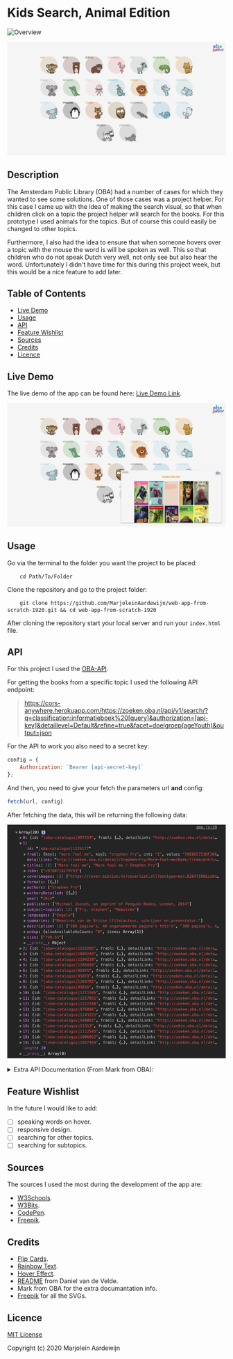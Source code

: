 # Kids Search, Animal Edition

![Overview](https://github.com/MarjoleinAardewijn/project-1-1920/blob/master/images/overview-v3.png "Overview")

![Details](https://github.com/MarjoleinAardewijn/project-1-1920/blob/master/images/details-v3.png "Details")

## Description

The Amsterdam Public Library (OBA) had a number of cases for which they wanted to see some solutions.
One of those cases was a project helper. For this case I came up with the idea of making the search visual, 
so that when children click on a topic the project helper will search for the books. For this prototype I 
used animals for the topics. But of course this could easily be changed to other topics.

Furthermore, I also had the idea to ensure that when someone hovers over a topic with the
mouse the word is will be spoken as well. This so that children who do not speak Dutch very well,
not only see but also hear the word. Unfortunately I didn't have time for this during this project week, 
but this would be a nice feature to add later.

## Table of Contents

* [Live Demo](#Live-demo)
* [Usage](#Usage)
* [API](#Api)
* [Feature Wishlist](#Feature-Wishlist)
* [Sources](#Sources)
* [Credits](#Credits)
* [Licence](#Licence)

## Live Demo

The live demo of the app can be found here:
[Live Demo Link](https://marjoleinaardewijn.github.io/project-1-1920/).

![Live Demo](https://github.com/MarjoleinAardewijn/project-1-1920/blob/master/images/project.png "Live Demo")


## Usage

Go via the terminal to the folder you want the project to be placed:

```
    cd Path/To/Folder
```

Clone the repository and go to the project folder:

```
    git clone https://github.com/MarjoleinAardewijn/web-app-from-scratch-1920.git && cd web-app-from-scratch-1920
```

After cloning the repository start your local server and run your `index.html` file.

## API

For this project I used the [OBA-API](https://zoeken.oba.nl/api/v1/).

For getting the books from a specific topic I used the following API endpoint:

> https://cors-anywhere.herokuapp.com/https://zoeken.oba.nl/api/v1/search/?q=classification:informatieboek%20[query]&authorization=[api-key]&detaillevel=Default&refine=true&facet=doelgroep(ageYouth)&output=json

For the API to work you also need to a secret key:

```javascript
config = {
    Authorization: `Bearer [api-secret-key]`
};
```

And then, you need to give your fetch the parameters url **and** config:

```javascript
fetch(url, config)
```

After fetching the data, this will be returning the following data:

![JSON Data](https://github.com/MarjoleinAardewijn/project-1-1920/blob/master/images/json-data.png "JSON Data")

<details>
<summary>Extra API Documentation (From Mark from OBA):</summary>

Documentation [OBA-API](https://zoeken.oba.nl/api/v1/).

The facet description on the help page is how it works in a standard installation. The facets have been adjusted for the OBA, so they must also be used specifically in this way.

You can request which facets are available for each query by specifying the `& refine = true` parameter in the / search:

```
https://zoeken.oba.nl/api/v1/search/?q=boek&authorization=[api-key]&refine=true
```

By default no refine is done on the API search, because that is a bit faster and it is not always used. With `refine=true` on the url you see an extra piece in the output:

```html
<facets>
    ...  
    <facet id="Type">
        <value count="422426" id="book" />
        <value count="2059" id="dvdvideo" />
        <value count="2186" id="movie" />
        <value count="3678" id="largetype" />
    </facet>
    ...
</facets>
```

This means if you only want books, you have to use this query:

```
https://zoeken.oba.nl/api/v1/search/?q=boek&authorization=[api-key]&facet=type(book)
```

If you also do things specifically for youth, you can piggyback on some of the functionality that we have created for OBAJunior, namely an index on a special youth classification that is in the catalog.

You can see which values are in that index via the API:

```
https://zoeken.oba.nl/api/v1/index/classification/?authorization=[api-key]
```

So this is not a facet, but a search. You can do this search as follows:

```
https://zoeken.oba.nl/api/v1/search/?q=classification:prentenboek&authorization=[api-key]
```

You can also combine this with another search term, eg. `q=classification:picturebook%20tiger`. A space is equivalent to an `AND`, so with this search you will find all picture books with the word tiger in the title/description/etc.

It is also possible to request facet totals without a search term, for example for the topic animals:
[https://zoeken.oba.nl/?q=special%3Aall&dim=Topic(Dieren)/](https://zoeken.oba.nl/?q=special%3Aall&dim=Topic(Dieren)/)

</details>

## Feature Wishlist

In the future I would like to add:

- [ ] speaking words on hover.
- [ ] responsive design.
- [ ] searching for other topics.
- [ ] searching for subtopics.

## Sources

The sources I used the most during the development of the app are:
- [W3Schools](https://www.w3schools.com/).
- [W3Bits](https://w3bits.com/).
- [CodePen](https://codepen.io/).
- [Freepik](https://www.freepik.com/).

## Credits

- [Flip Cards](https://www.w3schools.com/howto/howto_css_flip_card.asp).
- [Rainbow Text](https://w3bits.com/rainbow-text/).
- [Hover Effect](https://codepen.io/stoic25/pen/xwVZyo).
- [README](https://github.com/DanielvandeVelde/functional-programming) from Daniel van de Velde.
- Mark from OBA for the extra documantation info.
- [Freepik](https://www.freepik.com/) for all the SVGs.


## Licence

[MIT License](https://github.com/MarjoleinAardewijn/project-1-1920/blob/master/LICENSE.txt) 

Copyright (c) 2020 Marjolein Aardewijn
